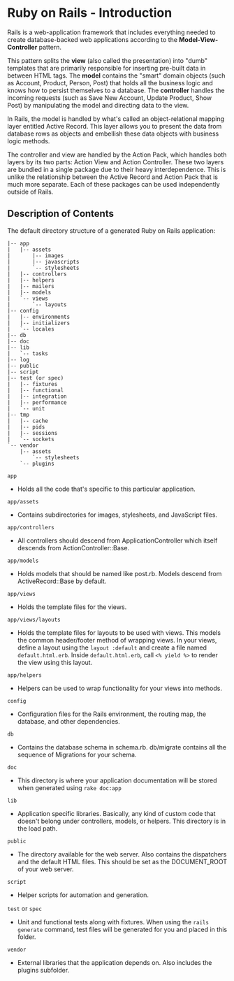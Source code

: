# Ruby on Rails - Introduction
Rails is a web-application framework that includes everything needed to create database-backed web applications according to the **Model-View-Controller** pattern.

This pattern splits the **view** (also called the presentation) into "dumb" templates that are primarily responsible for inserting pre-built data in between HTML tags. The **model** contains the "smart" domain objects (such as Account, Product, Person, Post) that holds all the business logic and knows how to persist themselves to a database. The **controller** handles the incoming requests (such as Save New Account, Update Product, Show Post) by manipulating the model and directing data to the view.

In Rails, the model is handled by what's called an object-relational mapping layer entitled Active Record. This layer allows you to present the data from database rows as objects and embellish these data objects with business logic methods. 

The controller and view are handled by the Action Pack, which handles both layers by its two parts: Action View and Action Controller. These two layers are bundled in a single package due to their heavy interdependence. This is unlike the relationship between the Active Record and Action Pack that is much
more separate. Each of these packages can be used independently outside of Rails.

## Description of Contents

The default directory structure of a generated Ruby on Rails application:

    |-- app
    |   |-- assets
    |       |-- images
    |       |-- javascripts
    |       `-- stylesheets
    |   |-- controllers
    |   |-- helpers
    |   |-- mailers
    |   |-- models
    |   `-- views
    |       `-- layouts
    |-- config
    |   |-- environments
    |   |-- initializers
    |   `-- locales
    |-- db
    |-- doc
    |-- lib
    |   `-- tasks
    |-- log
    |-- public
    |-- script
    |-- test (or spec)
    |   |-- fixtures
    |   |-- functional
    |   |-- integration
    |   |-- performance
    |   `-- unit
    |-- tmp
    |   |-- cache
    |   |-- pids
    |   |-- sessions
    |   `-- sockets
    `-- vendor
        |-- assets
            `-- stylesheets
        `-- plugins

`app`
 * Holds all the code that's specific to this particular application.

`app/assets`
*    Contains subdirectories for images, stylesheets, and JavaScript files.

`app/controllers`
 *   All controllers should descend from ApplicationController which itself descends from ActionController::Base.

`app/models`
* Holds models that should be named like post.rb. Models descend from ActiveRecord::Base by default.

`app/views`
*    Holds the template files for the views.

`app/views/layouts`
*    Holds the template files for layouts to be used with views. This models the
    common header/footer method of wrapping views. In your views, define a layout
    using the `layout :default` and create a file named `default.html.erb`.
    Inside `default.html.erb`, call `<% yield %>` to render the view using this
    layout.

`app/helpers`
*    Helpers can be used to wrap functionality for your views into methods.

`config`
*    Configuration files for the Rails environment, the routing map, the database,
    and other dependencies.

`db`
 *   Contains the database schema in schema.rb. db/migrate contains all the
    sequence of Migrations for your schema.

`doc`
*    This directory is where your application documentation will be stored when
    generated using `rake doc:app`

`lib`
*    Application specific libraries. Basically, any kind of custom code that
    doesn't belong under controllers, models, or helpers. This directory is in
    the load path.

`public`
 *   The directory available for the web server. Also contains the dispatchers and the
    default HTML files. This should be set as the DOCUMENT_ROOT of your web
    server.

`script`
 *   Helper scripts for automation and generation.

`test` or `spec`
 *   Unit and functional tests along with fixtures. When using the `rails generate` command, test files will be generated for you and placed in this folder.

`vendor`
* External libraries that the application depends on. Also includes the plugins subfolder. 


